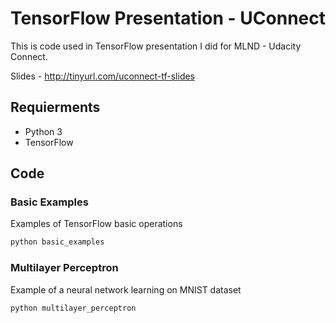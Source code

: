 # TensorFlow Presentation - UConnect
This is code used in TensorFlow presentation I did for MLND - Udacity Connect.

Slides - http://tinyurl.com/uconnect-tf-slides
## Requierments
- Python 3
- TensorFlow
## Code
### Basic Examples
Examples of TensorFlow basic operations
```python
python basic_examples
```

### Multilayer Perceptron
Example of a neural network learning on MNIST dataset
```python
python multilayer_perceptron
```
